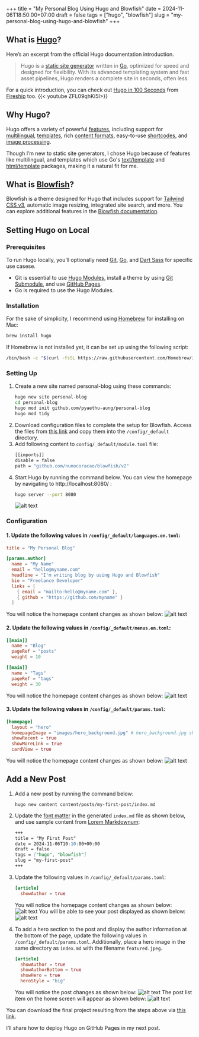 +++
title = "My Personal Blog Using Hugo and Blowfish"
date = 2024-11-06T18:50:00+07:00
draft = false
tags = ["hugo", "blowfish"]
slug = "my-personal-blog-using-hugo-and-blowfish"
+++

## What is [Hugo](https://gohugo.io/)?
Here’s an excerpt from the official Hugo documentation introduction.
> Hugo is a [static site generator](https://en.wikipedia.org/wiki/Static_site_generator) written in [Go](https://go.dev/), optimized for speed and designed for flexibility. With its advanced templating system and fast asset pipelines, Hugo renders a complete site in seconds, often less.

For a quick introduction, you can check out [Hugo in 100 Seconds](https://www.youtube.com/watch?v=0RKpf3rK57I) from [Fireship](https://www.youtube.com/@Fireship) too.
{{< youtube ZFL09qhKi5I>}}

## Why Hugo?
Hugo offers a variety of powerful [features](https://gohugo.io/about/features/), including support for [multilingual](https://gohugo.io/content-management/multilingual/), [templates](https://gohugo.io/templates/introduction/), rich [content formats](https://gohugo.io/content-management/formats/), easy-to-use [shortcodes](https://gohugo.io/content-management/shortcodes/), and [image processing](https://gohugo.io/content-management/image-processing/).

Though I’m new to static site generators, I chose Hugo because of features like multilingual, and templates which use Go's [text/template](https://pkg.go.dev/text/template) and [html/template](https://pkg.go.dev/html/template) packages, making it a natural fit for me.

## What is [Blowfish](https://blowfish.page/)?
Blowfish is a theme designed for Hugo that includes support for [Tailwind CSS v3](https://tailwindcss.com/blog/tailwindcss-v3), automatic image resizing, integrated site search, and more. You can explore additional features in the [Blowfish documentation](https://blowfish.page/docs/welcome/).

## Setting Hugo on Local
### Prerequisites
To run Hugo locally, you’ll optionally need [Git](https://git-scm.com/book/en/v2/Getting-Started-Installing-Git), [Go](https://go.dev/doc/install), and [Dart Sass](https://gohugo.io/hugo-pipes/transpile-sass-to-css/#dart-sass) for specific use casese.
- Git is essential to use [Hugo Modules](https://gohugo.io/hugo-modules/), install a theme by using [Git Submodule](https://git-scm.com/book/en/v2/Git-Tools-Submodules), and use [GitHub Pages](https://pages.github.com/).
- Go is required to use the Hugo Modules.

### Installation
For the sake of simplicity, I recommend using [Homebrew](https://brew.sh/) for installing on Mac:
```bash
brew install hugo
```
If Homebrew is not installed yet, it can be set up using the following script:
```bash
/bin/bash -c "$(curl -fsSL https://raw.githubusercontent.com/Homebrew/install/HEAD/install.sh)"
```

### Setting Up
1. Create a new site named personal-blog using these commands:
    ```bash
    hugo new site personal-blog
    cd personal-blog
    hugo mod init github.com/pyaethu-aung/personal-blog
    hugo mod tidy
    ```
2. Download configuration files to complete the setup for Blowfish. Access the files from [this link](https://minhaskamal.github.io/DownGit/#/home?url=https://github.com/nunocoracao/blowfish/tree/main/config/_default) and copy them into the `/config/_default` directory.
3. Add following content to `config/_default/module.toml` file:
    ```bash
    [[imports]]
    disable = false
    path = "github.com/nunocoracao/blowfish/v2"
    ```
4. Start Hugo by running the command below. You can view the homepage by navigating to http://localhost:8080/ :
    ```bash
    hugo server --port 8080
    ```
    ![alt text](images/screenshots/001.png "Home page after initial set up")


### Configuration
#### 1. Update the following values in `/config/_default/languages.en.toml`:
```toml
title = "My Personal Blog"

[params.author]
  name = "My Name"
  email = "hello@myname.com"
  headline = "I'm writing blog by using Hugo and Blowfish"
  bio = "Freelance Developer"
  links = [
    { email = "mailto:hello@myname.com" },
    { github = "https://github.com/myname" }
  ]
```
You will notice the homepage content changes as shown below:
![alt text](images/screenshots/002.png "Home page after changing `languages.en.toml`")

#### 2. Update the following values in `/config/_default/menus.en.toml`:
```toml
[[main]]
  name = "Blog"
  pageRef = "posts"
  weight = 10

[[main]]
  name = "Tags"
  pageRef = "tags"
  weight = 30
```
You will notice the homepage content changes as shown below:
![alt text](images/screenshots/003.png "Home page after changing `menus.en.toml`")

#### 3. Update the following values in `/config/_default/params.toml`:
```toml
[homepage]
  layout = "hero"
  homepageImage = "images/hero_background.jpg" # hero_background.jpg should be in "/assets/images/"
  showRecent = true
  showMoreLink = true
  cardView = true
```
You will notice the homepage content changes as shown below:
![alt text](images/screenshots/004.png "Home page after changing `params.toml`")

## Add a New Post
1. Add a new post by running the command below:
    ```shell
    hugo new content content/posts/my-first-post/index.md
    ```

2. Update the [font matter](https://gohugo.io/content-management/front-matter/) in the generated `index.md` file as shown below, and use sample content from [Lorem Markdownum](https://jaspervdj.be/lorem-markdownum/):
    ```md
    +++
    title = "My First Post"
    date = 2024-11-06T10:10:00+00:00
    draft = false
    tags = ["hugo", "blowfish"]
    slug = "my-first-post"
    +++
    ```

3. Update the following values in `/config/_default/params.toml`:
    ```toml
    [article]
      showAuthor = true
    ```
    You will notice the homepage content changes as shown below:
    ![alt text](images/screenshots/005.png "Home page after adding a new post")
    You will be able to see your post displayed as shown below:
    ![alt text](images/screenshots/006.png "New post")

4. To add a hero section to the post and display the author information at the bottom of the page, update the following values in `/config/_default/params.toml`. Additionally, place a hero image in the same directory as `index.md` with the filename `featured.jpeg`.
    ```toml
    [article]
      showAuthor = true
      showAuthorBottom = true
      showHero = true
      heroStyle = "big"
    ```
    You will notice the post changes as shown below:
    ![alt text](images/screenshots/007.png "New post with hero image")
    The post list item on the home screen will appear as shown below:
    ![alt text](images/screenshots/008.png "Home list item with hero image")

You can download the final project resulting from the steps above via [this link](/files/personal-blog.zip).

I’ll share how to deploy Hugo on GitHub Pages in my next post.